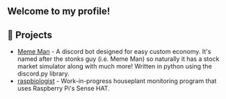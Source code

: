 ## Welcome to my profile!

## 📝 Projects

<ul>
   <li><a href="https://top.gg/bot/671801771345182782">Meme Man</a> - A discord bot designed for easy custom economy. It's named after the stonks guy (i.e. Meme  Man) so naturally it has a stock market simulator along with much more! Written in python using the discord.py library.</li>

   <li><a href="https://github.com/sueperb/raspbiologist">raspbiologist</a> - Work-in-progress houseplant monitoring program that uses Raspberry Pi's Sense HAT.</li>

